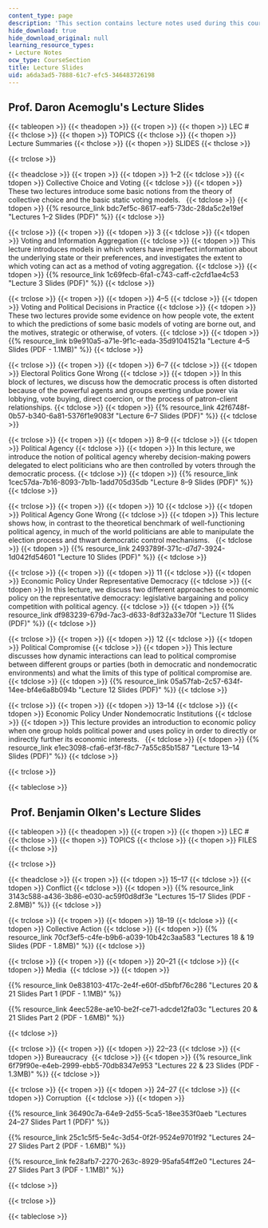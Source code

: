 ```yaml
---
content_type: page
description: 'This section contains lecture notes used during this course. '
hide_download: true
hide_download_original: null
learning_resource_types:
- Lecture Notes
ocw_type: CourseSection
title: Lecture Slides
uid: a6da3ad5-7888-61c7-efc5-346483726198
---
```


Prof. Daron Acemoglu's Lecture Slides
-------------------------------------

{{< tableopen >}}
{{< theadopen >}}
{{< tropen >}}
{{< thopen >}}
LEC #
{{< thclose >}}
{{< thopen >}}
TOPICS
{{< thclose >}}
{{< thopen >}}
Lecture Summaries
{{< thclose >}}
{{< thopen >}}
SLIDES
{{< thclose >}}

{{< trclose >}}

{{< theadclose >}}
{{< tropen >}}
{{< tdopen >}}
1–2
{{< tdclose >}}
{{< tdopen >}}
Collective Choice and Voting
{{< tdclose >}}
{{< tdopen >}}
These two lectures introduce some basic notions from the theory of collective choice and the basic static voting models.  
{{< tdclose >}}
{{< tdopen >}}
{{% resource_link bdc7ef5c-8617-eaf5-73dc-28da5c2e19ef "Lectures 1–2 Slides (PDF)" %}}
{{< tdclose >}}

{{< trclose >}}
{{< tropen >}}
{{< tdopen >}}
3
{{< tdclose >}}
{{< tdopen >}}
Voting and Information Aggregation
{{< tdclose >}}
{{< tdopen >}}
This lecture introduces models in which voters have imperfect information about the underlying state or their preferences, and investigates the extent to which voting can act as a method of voting aggregation.
{{< tdclose >}}
{{< tdopen >}}
{{% resource_link 1c69fecb-6fa1-c743-caff-c2cfd1ae4c53 "Lecture 3 Slides (PDF)" %}}
{{< tdclose >}}

{{< trclose >}}
{{< tropen >}}
{{< tdopen >}}
4–5
{{< tdclose >}}
{{< tdopen >}}
Voting and Political Decisions in Practice
{{< tdclose >}}
{{< tdopen >}}
These two lectures provide some evidence on how people vote, the extent to which the predictions of some basic models of voting are borne out, and the motives, strategic or otherwise, of voters.
{{< tdclose >}}
{{< tdopen >}}
{{% resource_link b9e910a5-a71e-9f1c-eada-35d91041521a "Lecture 4–5 Slides (PDF - 1.1MB)" %}}
{{< tdclose >}}

{{< trclose >}}
{{< tropen >}}
{{< tdopen >}}
6–7
{{< tdclose >}}
{{< tdopen >}}
Electoral Politics Gone Wrong
{{< tdclose >}}
{{< tdopen >}}
In this block of lectures, we discuss how the democratic process is often distorted because of the powerful agents and groups exerting undue power via lobbying, vote buying, direct coercion, or the process of patron-client relationships.
{{< tdclose >}}
{{< tdopen >}}
{{% resource_link 42f6748f-0b57-b340-6a81-5376f1e9083f "Lecture 6–7 Slides (PDF)" %}}
{{< tdclose >}}

{{< trclose >}}
{{< tropen >}}
{{< tdopen >}}
8–9
{{< tdclose >}}
{{< tdopen >}}
Political Agency
{{< tdclose >}}
{{< tdopen >}}
In this lecture, we introduce the notion of political agency whereby decision-making powers delegated to elect politicians who are then controlled by voters through the democratic process.
{{< tdclose >}}
{{< tdopen >}}
{{% resource_link 1cec57da-7b16-8093-7b1b-1add705d35db "Lecture 8–9 Slides (PDF)" %}}
{{< tdclose >}}

{{< trclose >}}
{{< tropen >}}
{{< tdopen >}}
10
{{< tdclose >}}
{{< tdopen >}}
Political Agency Gone Wrong
{{< tdclose >}}
{{< tdopen >}}
This lecture shows how, in contrast to the theoretical benchmark of well-functioning political agency, in much of the world politicians are able to manipulate the election process and thwart democratic control mechanisms.  
{{< tdclose >}}
{{< tdopen >}}
{{% resource_link 2493789f-371c-d7d7-3924-1d042fd54601 "Lecture 10 Slides (PDF)" %}}
{{< tdclose >}}

{{< trclose >}}
{{< tropen >}}
{{< tdopen >}}
11
{{< tdclose >}}
{{< tdopen >}}
Economic Policy Under Representative Democracy
{{< tdclose >}}
{{< tdopen >}}
In this lecture, we discuss two different approaches to economic policy on the representative democracy: legislative bargaining and policy competition with political agency.
{{< tdclose >}}
{{< tdopen >}}
{{% resource_link df983239-679d-7ac3-d633-8df32a33e70f "Lecture 11 Slides (PDF)" %}}
{{< tdclose >}}

{{< trclose >}}
{{< tropen >}}
{{< tdopen >}}
12
{{< tdclose >}}
{{< tdopen >}}
Political Compromise
{{< tdclose >}}
{{< tdopen >}}
This lecture discusses how dynamic interactions can lead to political compromise between different groups or parties (both in democratic and nondemocratic environments) and what the limits of this type of political compromise are.
{{< tdclose >}}
{{< tdopen >}}
{{% resource_link 05a57fab-2c57-634f-14ee-bf4e6a8b094b "Lecture 12 Slides (PDF)" %}}
{{< tdclose >}}

{{< trclose >}}
{{< tropen >}}
{{< tdopen >}}
13–14
{{< tdclose >}}
{{< tdopen >}}
Economic Policy Under Nondemocratic Institutions
{{< tdclose >}}
{{< tdopen >}}
This lecture provides an introduction to economic policy when one group holds political power and uses policy in order to directly or indirectly further its economic interests.  
{{< tdclose >}}
{{< tdopen >}}
{{% resource_link e1ec3098-cfa6-ef3f-f8c7-7a55c85b1587 "Lecture 13–14 Slides (PDF)" %}}
{{< tdclose >}}

{{< trclose >}}

{{< tableclose >}}

 Prof. Benjamin Olken's Lecture Slides
--------------------------------------

{{< tableopen >}}
{{< theadopen >}}
{{< tropen >}}
{{< thopen >}}
LEC #
{{< thclose >}}
{{< thopen >}}
TOPICS
{{< thclose >}}
{{< thopen >}}
FILES
{{< thclose >}}

{{< trclose >}}

{{< theadclose >}}
{{< tropen >}}
{{< tdopen >}}
15–17
{{< tdclose >}}
{{< tdopen >}}
Conflict
{{< tdclose >}}
{{< tdopen >}}
{{% resource_link 3143c588-a436-3b86-e030-ac59f0d8df3e "Lectures 15–17 Slides (PDF - 2.8MB)" %}}
{{< tdclose >}}

{{< trclose >}}
{{< tropen >}}
{{< tdopen >}}
18–19
{{< tdclose >}}
{{< tdopen >}}
Collective Action
{{< tdclose >}}
{{< tdopen >}}
{{% resource_link 70cf3ef5-c4fe-b9b6-a039-10b42c3aa583 "Lectures 18 & 19 Slides (PDF - 1.8MB)" %}}
{{< tdclose >}}

{{< trclose >}}
{{< tropen >}}
{{< tdopen >}}
20–21
{{< tdclose >}}
{{< tdopen >}}
Media 
{{< tdclose >}}
{{< tdopen >}}


{{% resource_link 0e838103-417c-2e4f-e60f-d5bfbf76c286 "Lectures 20 & 21 Slides Part 1 (PDF - 1.1MB)" %}}

{{% resource_link 4eec528e-ae10-be2f-ce71-adcde12fa03c "Lectures 20 & 21 Slides Part 2 (PDF - 1.6MB)" %}}


{{< tdclose >}}

{{< trclose >}}
{{< tropen >}}
{{< tdopen >}}
22–23
{{< tdclose >}}
{{< tdopen >}}
Bureaucracy 
{{< tdclose >}}
{{< tdopen >}}
{{% resource_link 6f79f90e-e4eb-2999-ebb5-70db8347e953 "Lectures 22 & 23 Slides (PDF - 1.3MB)" %}}
{{< tdclose >}}

{{< trclose >}}
{{< tropen >}}
{{< tdopen >}}
24–27
{{< tdclose >}}
{{< tdopen >}}
Corruption 
{{< tdclose >}}
{{< tdopen >}}


{{% resource_link 36490c7a-64e9-2d55-5ca5-18ee353f0aeb "Lectures 24–27 Slides Part 1 (PDF)" %}}

{{% resource_link 25c1c5f5-5e4c-3d54-0f2f-9524e9701f92 "Lectures 24–27 Slides Part 2 (PDF - 1.6MB)" %}}

{{% resource_link fe28afb7-2270-263c-8929-95afa54ff2e0 "Lectures 24–27 Slides Part 3 (PDF - 1.1MB)" %}}


{{< tdclose >}}

{{< trclose >}}

{{< tableclose >}}